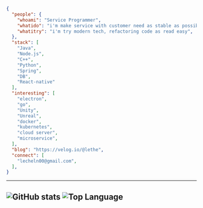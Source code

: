 ```json
{
  "people": {
    "whoami": "Service Programmer",
    "whatido": "i'm make service with customer need as stable as possible",
    "whatitry": "i'm try modern tech, refactoring code as read easy",
  },
  "stack": [
    "Java",
    "Node.js",
    "C++",
    "Python",
    "Spring",
    "DB",
    "React-native"
  ],
  "interesting": [
    "electron",
    "go",
    "Unity",
    "Unreal",
    "docker",
    "kubernetes",
    "cloud server",
    "microservice",
  ],
  "blog": "https://velog.io/@lethe",
  "connect": [
    "lecheln00@gmail.com",
  ],
}
```
---------------------
![GitHub stats](https://github-readme-stats.vercel.app/api?username=0xlethe&show_icons=true&count_private=true)
![Top Language](https://github-readme-stats.vercel.app/api/top-langs/?username=0xlethe&layout=compact)
---------------------
